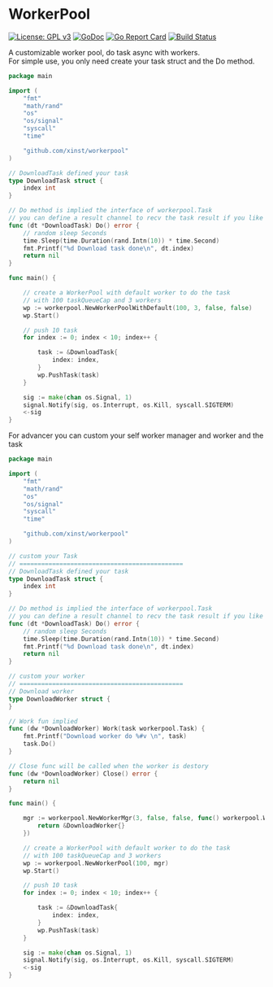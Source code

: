 # WorkerPool


[![License: GPL v3](https://img.shields.io/badge/License-GPL%20v3-green.svg)](https://www.gnu.org/licenses/gpl-3.0) [![GoDoc](https://godoc.org/github.com/xinst/workerpool?status.svg)](https://godoc.org/github.com/xinst/workerpool)
[![Go Report Card](https://goreportcard.com/report/github.com/xinst/workerpool)](https://goreportcard.com/report/github.com/xinst/workerpool)
[![Build Status](https://travis-ci.org/xinst/workerpool.svg?branch=master)](https://travis-ci.org/xinst/workerpool)

A customizable worker pool, do task async with workers.  
For simple use, you only need create your task struct and the Do method.

```go
package main

import (
	"fmt"
	"math/rand"
	"os"
	"os/signal"
	"syscall"
	"time"

	"github.com/xinst/workerpool"
)

// DownloadTask defined your task
type DownloadTask struct {
	index int
}

// Do method is implied the interface of workerpool.Task
// you can define a result channel to recv the task result if you like
func (dt *DownloadTask) Do() error {
	// random sleep Seconds
	time.Sleep(time.Duration(rand.Intn(10)) * time.Second)
	fmt.Printf("%d Download task done\n", dt.index)
	return nil
}

func main() {

	// create a WorkerPool with default worker to do the task
	// with 100 taskQueueCap and 3 workers
	wp := workerpool.NewWorkerPoolWithDefault(100, 3, false, false)
	wp.Start()

	// push 10 task
	for index := 0; index < 10; index++ {

		task := &DownloadTask{
			index: index,
		}
		wp.PushTask(task)
	}

	sig := make(chan os.Signal, 1)
	signal.Notify(sig, os.Interrupt, os.Kill, syscall.SIGTERM)
	<-sig
}

```

For advancer you can custom your self worker manager and worker and the task

```go
package main

import (
	"fmt"
	"math/rand"
	"os"
	"os/signal"
	"syscall"
	"time"

	"github.com/xinst/workerpool"
)

// custom your Task
// =============================================
// DownloadTask defined your task
type DownloadTask struct {
	index int
}

// Do method is implied the interface of workerpool.Task
// you can define a result channel to recv the task result if you like
func (dt *DownloadTask) Do() error {
	// random sleep Seconds
	time.Sleep(time.Duration(rand.Intn(10)) * time.Second)
	fmt.Printf("%d Download task done\n", dt.index)
	return nil
}

// custom your worker
// =============================================
// Download worker
type DownloadWorker struct {
}

// Work fun implied
func (dw *DownloadWorker) Work(task workerpool.Task) {
	fmt.Printf("Download worker do %#v \n", task)
	task.Do()
}

// Close func will be called when the worker is destory
func (dw *DownloadWorker) Close() error {
	return nil
}

func main() {

	mgr := workerpool.NewWorkerMgr(3, false, false, func() workerpool.Worker {
		return &DownloadWorker{}
	})

	// create a WorkerPool with default worker to do the task
	// with 100 taskQueueCap and 3 workers
	wp := workerpool.NewWorkerPool(100, mgr)
	wp.Start()

	// push 10 task
	for index := 0; index < 10; index++ {

		task := &DownloadTask{
			index: index,
		}
		wp.PushTask(task)
	}

	sig := make(chan os.Signal, 1)
	signal.Notify(sig, os.Interrupt, os.Kill, syscall.SIGTERM)
	<-sig
}

```
